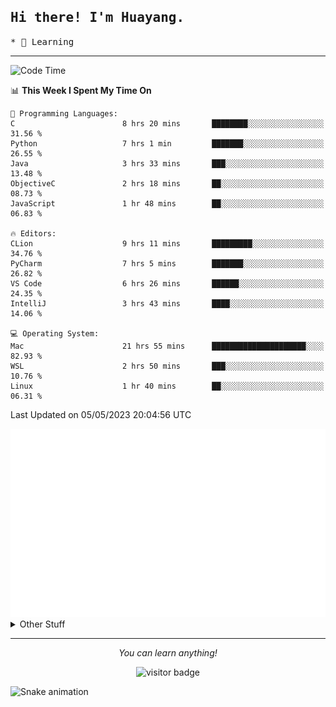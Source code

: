 <h2>
    <samp>Hi there! I'm Huayang.</samp>
</h2>
<p>
    <samp>
        * 🧐 Learning
    </samp>
</p>

<hr>

<!--START_SECTION:waka-->
![Code Time](http://img.shields.io/badge/Code%20Time-783%20hrs%203%20mins-blue)

📊 **This Week I Spent My Time On** 

```text
💬 Programming Languages: 
C                        8 hrs 20 mins       ████████░░░░░░░░░░░░░░░░░   31.56 % 
Python                   7 hrs 1 min         ███████░░░░░░░░░░░░░░░░░░   26.55 % 
Java                     3 hrs 33 mins       ███░░░░░░░░░░░░░░░░░░░░░░   13.48 % 
ObjectiveC               2 hrs 18 mins       ██░░░░░░░░░░░░░░░░░░░░░░░   08.73 % 
JavaScript               1 hr 48 mins        ██░░░░░░░░░░░░░░░░░░░░░░░   06.83 % 

🔥 Editors: 
CLion                    9 hrs 11 mins       █████████░░░░░░░░░░░░░░░░   34.76 % 
PyCharm                  7 hrs 5 mins        ███████░░░░░░░░░░░░░░░░░░   26.82 % 
VS Code                  6 hrs 26 mins       ██████░░░░░░░░░░░░░░░░░░░   24.35 % 
IntelliJ                 3 hrs 43 mins       ████░░░░░░░░░░░░░░░░░░░░░   14.06 % 

💻 Operating System: 
Mac                      21 hrs 55 mins      █████████████████████░░░░   82.93 % 
WSL                      2 hrs 50 mins       ███░░░░░░░░░░░░░░░░░░░░░░   10.76 % 
Linux                    1 hr 40 mins        ██░░░░░░░░░░░░░░░░░░░░░░░   06.31 % 
```


 Last Updated on 05/05/2023 20:04:56 UTC
<!--END_SECTION:waka-->

<picture>
    <img src="/github-metrics.svg" alt="github metrics" style='visibility:visible'>
</picture>

<details>
  <summary>Other Stuff</summary>
  <br />
<!--   
  <p align="left">
    <img height="180em" src="https://github-readme-streak-stats.herokuapp.com/?user=GuillaumeFalourd" />
    
  </p> -->

  * 🏆 Some GitHub statistical reports:
  
  <img width="100%" src="https://github-profile-trophy.vercel.app/?username=xmchxup&column=7">
  <p align="left">  
    <img height="180em" src="https://github-readme-stats.vercel.app/api?username=xmchxup&hide_border=true&show_icons=true&include_all_commits=true&bg_color=0,EC6C6C,FFD479,FFFC79,73FA79&theme=graywhite&locale=en" />
    <img height="180em" src="https://github-readme-stats.vercel.app/api/top-langs/?username=xmchxup&hide=css,scss,html&langs_count=8&hide_border=true&layout=compact&bg_color=0,73FA79,73FDFF,D783FF&theme=graywhite&locale=en" />
  </p>
  
  <img width="100%" src="https://github-profile-summary-cards.vercel.app/api/cards/profile-details?username=xmchxup&theme=github" />
 
</a>
</details>
<hr>
<p align="center">
    <i>You can learn anything!</i>
    <p align="center">
        <img src="https://visitor-badge.laobi.icu/badge?page_id=xmchxup" alt="visitor badge"/>       
    </p>
</p>

![Snake animation](https://github.com/XmchxUp/XmchxUp/blob/output/github-contribution-grid-snake.gif)


